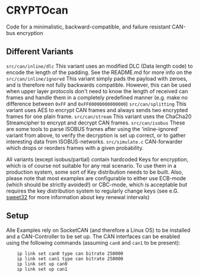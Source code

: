 # CRYPTOcan
Code for a minimalistic, backward-compatible, and failure resistant CAN-bus encryption

## Different Variants
`src/can/inline/dlc`
This variant uses an modified DLC (Data length code) to encode the length of the padding.
See the README.md for more info on the 
`src/can/inline/ignored`
This variant simply pads the payload with zeroes, and is therefore not fully backwards compatible.
However, this can be used when upper layer protocols don't need to know the length of received can frames
and handle them in a completely predefined manner (e.g. make no difference between `0xFF` and `0xFF00000000000000`)
`src/can/splitting`
This variant uses AES to encrypt CAN frames and always sends two encrypted frames for one plain frame.
`src/can/stream`
This variant uses the ChaCha20 Streamcipher to encrypt and decrypt CAN frames.
`src/can/isobus`
These are some tools to parse ISOBUS frames after using the 'inline-ignored' variant from above, to verify
the decryption is set up correct, or to gather interesting data from ISOBUS-networks.
`src/simulate.c`
CAN-forwarder which drops or reorders frames with a given probability.

All variants (except isobus/partial) contain hardcoded Keys for encryption, which is of course not suitable for any real scenario.
To use them in a production system, some sort of Key distribution needs to be built.
Also, please note that most examples are configurable to either use ECB-mode (which should be strictly avoided!) or CBC-mode,
which is acceptable but requires the key distribution system to regularly change keys (see e.G. [sweet32](https://sweet32.info) for more information about key renewal intervals)
## Setup
Alle Examples rely on SocketCAN (and therefore a Linux OS) to be installed and a CAN-Controller to be set up.
The CAN interfaces can be enabled using the following commands (assuming `can0` and `can1` to be present):
```
    ip link set can0 type can bitrate 250000 
    ip link set can1 type can bitrate 250000
    ip link set up can0
    ip link set up can1
```
